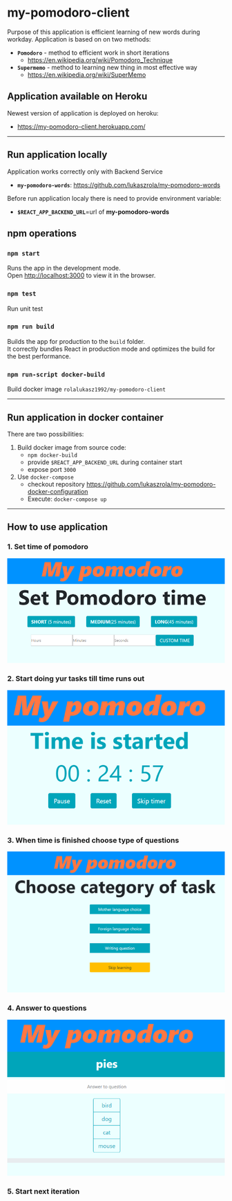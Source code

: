 

# my-pomodoro-client

Purpose of this application is efficient learning of new words during workday. Application is based on on two methods:

* **`Pomodoro`** - method to efficient work in short iterations
  * https://en.wikipedia.org/wiki/Pomodoro_Technique
* **`Supermemo`** - method to learning new thing in most effective way
  * https://en.wikipedia.org/wiki/SuperMemo

## Application available  on Heroku
Newest version of application is deployed on heroku:
* https://my-pomodoro-client.herokuapp.com/
---

## Run application locally
Application works correctly only with Backend Service
* **`my-pomodoro-words`**: https://github.com/lukaszrola/my-pomodoro-words

Before run application localy there is need to provide environment variable:
* **`$REACT_APP_BACKEND_URL`**=url of **my-pomodoro-words**

## npm operations
### `npm start`

Runs the app in the development mode.<br>
Open [http://localhost:3000](http://localhost:3000) to view it in the browser.

### `npm test`

Run unit test

### `npm run build`

Builds the app for production to the `build` folder.<br>
It correctly bundles React in production mode and optimizes the build for the best performance.

### `npm run-script docker-build`

Build docker image `rolalukasz1992/my-pomodoro-client`

---

## Run application in docker container
There are two possibilities:
1. Build docker image from source code:
    * `npm docker-build`
    * provide `$REACT_APP_BACKEND_URL` during container start
    * expose port `3000`
2. Use `docker-compose`
    * checkout repository https://github.com/lukaszrola/my-pomodoro-docker-configuration
    * Execute: `docker-compose up`

---
## How to use application
### 1. Set time of pomodoro
![picture alt](/application-screens/TimeProvider.PNG)

### 2. Start doing yur tasks till time runs out
![picture alt](/application-screens/Timer.PNG)

### 3. When time is finished choose type of questions
![picture alt](/application-screens/CategoryChooser.PNG)

### 4. Answer to questions
![picture alt](/application-screens/Questions.PNG)

### 5. Start next iteration
